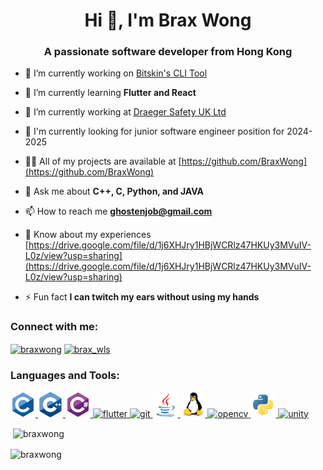 <h1 align="center">Hi 👋, I'm Brax Wong</h1>
<h3 align="center">A passionate software developer from Hong Kong</h3>

- 🔭 I’m currently working on [Bitskin's CLI Tool](https://github.com/BraxWong/Bitskin-CLI)

- 🌱 I’m currently learning **Flutter and React**

- 👯 I’m currently working at [Draeger Safety UK Ltd](https://www.draeger.com/en_uk/Contact-Finder/-Draeger-Safety-Uk-Ltd-Blyth/11c9b120-4ccd-4117-913b-ae757d450360)

- 💼 I'm currently looking for junior software engineer position for 2024-2025

- 👨‍💻 All of my projects are available at [https://github.com/BraxWong](https://github.com/BraxWong)

- 💬 Ask me about **C++, C, Python, and JAVA**

- 📫 How to reach me **ghostenjob@gmail.com**

- 📄 Know about my experiences [https://drive.google.com/file/d/1j6XHJry1HBjWCRlz47HKUy3MVuIV-L0z/view?usp=sharing](https://drive.google.com/file/d/1j6XHJry1HBjWCRlz47HKUy3MVuIV-L0z/view?usp=sharing)

- ⚡ Fun fact **I can twitch my ears without using my hands**

<h3 align="left">Connect with me:</h3>
<p align="left">
<a href="https://www.linkedin.com/in/brax-wong-084076247" target="blank"><img align="center" src="https://raw.githubusercontent.com/rahuldkjain/github-profile-readme-generator/master/src/images/icons/Social/linked-in-alt.svg" alt="braxwong" height="30" width="40" /></a>
<a href="https://instagram.com/brax_wls" target="blank"><img align="center" src="https://raw.githubusercontent.com/rahuldkjain/github-profile-readme-generator/master/src/images/icons/Social/instagram.svg" alt="brax_wls" height="30" width="40" /></a>
</p>

<h3 align="left">Languages and Tools:</h3>
<p align="left"> <a href="https://www.cprogramming.com/" target="_blank" rel="noreferrer"> <img src="https://raw.githubusercontent.com/devicons/devicon/master/icons/c/c-original.svg" alt="c" width="40" height="40"/> </a> <a href="https://www.w3schools.com/cpp/" target="_blank" rel="noreferrer"> <img src="https://raw.githubusercontent.com/devicons/devicon/master/icons/cplusplus/cplusplus-original.svg" alt="cplusplus" width="40" height="40"/> </a> <a href="https://www.w3schools.com/cs/" target="_blank" rel="noreferrer"> <img src="https://raw.githubusercontent.com/devicons/devicon/master/icons/csharp/csharp-original.svg" alt="csharp" width="40" height="40"/> </a> <a href="https://flutter.dev" target="_blank" rel="noreferrer"> <img src="https://www.vectorlogo.zone/logos/flutterio/flutterio-icon.svg" alt="flutter" width="40" height="40"/> </a> <a href="https://git-scm.com/" target="_blank" rel="noreferrer"> <img src="https://www.vectorlogo.zone/logos/git-scm/git-scm-icon.svg" alt="git" width="40" height="40"/> </a> <a href="https://www.java.com" target="_blank" rel="noreferrer"> <img src="https://raw.githubusercontent.com/devicons/devicon/master/icons/java/java-original.svg" alt="java" width="40" height="40"/> </a> <a href="https://www.linux.org/" target="_blank" rel="noreferrer"> <img src="https://raw.githubusercontent.com/devicons/devicon/master/icons/linux/linux-original.svg" alt="linux" width="40" height="40"/> </a> <a href="https://opencv.org/" target="_blank" rel="noreferrer"> <img src="https://www.vectorlogo.zone/logos/opencv/opencv-icon.svg" alt="opencv" width="40" height="40"/> </a> <a href="https://www.python.org" target="_blank" rel="noreferrer"> <img src="https://raw.githubusercontent.com/devicons/devicon/master/icons/python/python-original.svg" alt="python" width="40" height="40"/> </a> <a href="https://unity.com/" target="_blank" rel="noreferrer"> <img src="https://www.vectorlogo.zone/logos/unity3d/unity3d-icon.svg" alt="unity" width="40" height="40"/> </a> </p>

<p>&nbsp;<img align="center" src="https://github-readme-stats.vercel.app/api?username=braxwong&show_icons=true&locale=en" alt="braxwong" /></p>

<p><img align="center" src="https://github-readme-streak-stats.herokuapp.com/?user=braxwong&" alt="braxwong" /></p>

<!---
BraxWong/BraxWong is a ✨ special ✨ repository because its `README.md` (this file) appears on your GitHub profile.
You can click the Preview link to take a look at your changes.
--->
